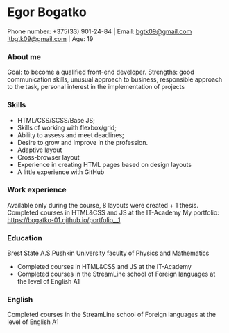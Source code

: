 # Egor Bogatko
Phone number: +375(33) 901-24-84 | Email: bgtk09@gmail.com itbgtk09@gmail.com | Age: 19

### About me
Goal: to become a qualified front-end developer.
Strengths: good communication skills, unusual approach to business, responsible approach to the task, personal interest in the implementation of projects

### Skills
* HTML/CSS/SCSS/Base JS;
* Skills of working with flexbox/grid;
* Ability to assess and meet deadlines;
* Desire to grow and improve in the profession.
* Adaptive layout
* Cross-browser layout
* Experience in creating HTML pages based on design layouts
* A little experience with GitHub

### Work experience
Available only during the course, 8 layouts were created + 1 thesis.
Completed courses in HTML&CSS and JS at the IT-Academy
My portfolio: https://bogatko-01.github.io/portfolio__1

### Education
Brest State A.S.Pushkin University faculty of Physics and Mathematics



* Completed courses in HTML&CSS and JS at the IT-Academy
* Completed courses in the StreamLine school of Foreign languages at the level of English A1

### English
Completed courses in the StreamLine school of Foreign languages at the level of English A1
